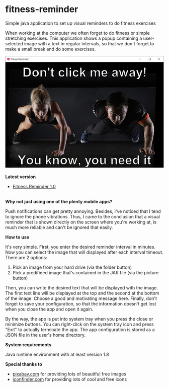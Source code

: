 # fitness-reminder

Simple java application to set up visual reminders to do fitness exercises

When working at the computer we often forget to do fitness or simple stretching exercises. This application shows a popup containing a user-selected image with a text in regular intervals, so that we don't forget to make a small break and do some exercises.

<img style=" margin: 10px auto 20px; display: block;" src="src/test/resources/screenshot.png" alt="App screenshot">

**Latest version**
- [Fitness Reminder 1.0](https://github.com/devjeff/fitness-reminder/releases/download/v1.0/fitness-reminder-1.0.0.jar)
<br/><br/>

**Why not just using one of the plenty mobile apps?**

Push notifications can get pretty annoying. Besides, I've noticed that I tend to ignore the phone vibrations. Thus, I came to the conclusion that a visual reminder that is shown directly on the screen where you're working at, is much more reliable and can't be ignored that easily.


**How to use**

It's very simple. First, you enter the desired reminder interval in minutes. Now you can select the image that will displayed after each interval timeout. There are 2 options:
1. Pick an image from your hard drive (via the folder button)
2. Pick a predifined image that's contained in the JAR file (via the picture button)

Then, you can write the desired text that will be displayed with the image. The first text line will be displayed at the top and the second at the bottom of the image. Choose a good and motivating message here. Finally, don't forget to save your configuration, so that the information doesn't get lost when you close the app and open it again.

By the way, the app is put into system tray when you press the close or minimize buttons. You can right-click on the system tray icon and press "Exit" to actually terminate the app. The app configuration is stored as a JSON file in the user's home directory.


**System requirements**

Java runtime environment with at least version 1.8


**Special thanks to**

- [pixabay.com](https://pixabay.com/) for providing lots of beautiful free images
- [iconfinder.com](https://www.iconfinder.com/) for providing lots of cool and free icons


